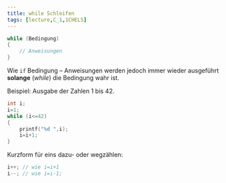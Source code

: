 ```yaml
---
title: while Schleifen
tags: [lecture,C_1,1CHELS]
---
```



```c
while (Bedingung)
{
	// Anweisungen
}
```

Wie `if` Bedingung – Anweisungen werden jedoch immer wieder ausgeführt **solange** (*while*) die Bedingung wahr ist.


Beispiel: Ausgabe der Zahlen 1 bis 42.

```c
int i;
i=1;
while (i<=42)
{
	printf("%d ",i);
	i=i+1;
}
```

Kurzform für eins dazu- oder wegzählen:

```c
i++; // wie i=i+1
i--; // wie i=i-1;
```

